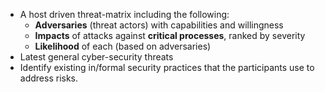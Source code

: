 
  * A host driven threat-matrix including the following:
    * **Adversaries** (threat actors) with capabilities and willingness
    * **Impacts** of attacks against **critical processes**, ranked by severity
    * **Likelihood** of each (based on adversaries)
  * Latest general cyber-security threats
  * Identify existing in/formal security practices that the participants use to address risks.
